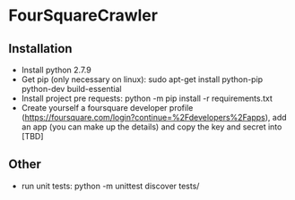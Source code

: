 # FourSquareCrawler

## Installation
- Install python 2.7.9
- Get pip (only necessary on linux): sudo apt-get install python-pip python-dev build-essential 
- Install project pre requests: python -m pip install -r requirements.txt
- Create yourself a foursquare developer profile (https://foursquare.com/login?continue=%2Fdevelopers%2Fapps), add an app (you can make up the details) and copy the key and secret into [TBD]

## Other
- run unit tests: python -m unittest discover tests/
